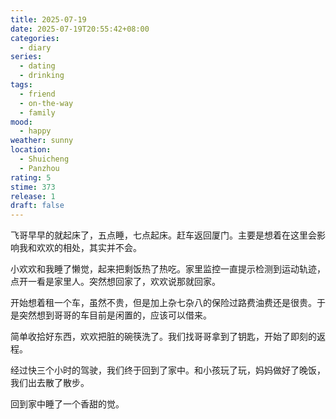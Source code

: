 ```yaml
---
title: 2025-07-19
date: 2025-07-19T20:55:42+08:00
categories:
  - diary
series:
  - dating
  - drinking
tags:
  - friend
  - on-the-way
  - family
mood:
  - happy
weather: sunny
location:
  - Shuicheng
  - Panzhou
rating: 5
stime: 373
release: 1
draft: false
---
```

飞哥早早的就起床了，五点睡，七点起床。赶车返回厦门。主要是想着在这里会影响我和欢欢的相处，其实并不会。

小欢欢和我睡了懒觉，起来把剩饭热了热吃。家里监控一直提示检测到运动轨迹，点开一看是家里人。突然想回家了，欢欢说那就回家。

开始想着租一个车，虽然不贵，但是加上杂七杂八的保险过路费油费还是很贵。于是突然想到哥哥的车目前是闲置的，应该可以借来。

简单收拾好东西，欢欢把脏的碗筷洗了。我们找哥哥拿到了钥匙，开始了即刻的返程。

经过快三个小时的驾驶，我们终于回到了家中。和小孩玩了玩，妈妈做好了晚饭，我们出去散了散步。

回到家中睡了一个香甜的觉。
